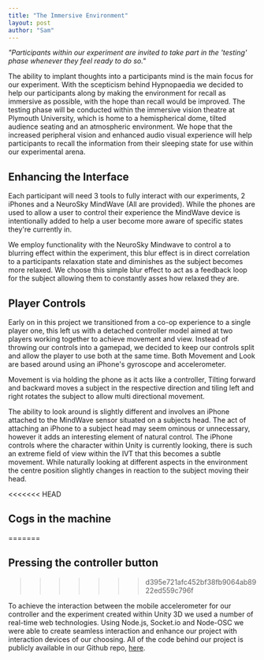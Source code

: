 ```yaml
---
title: "The Immersive Environment"
layout: post
author: "Sam"
---
```


*"Participants within our experiment are invited to take part in the 'testing' phase whenever they feel ready to do so."*

The ability to implant thoughts into a participants mind is the main focus for our experiment. With the scepticism behind Hypnopaedia we decided to help our participants along by making the environment for recall as immersive as possible, with the hope than recall would be improved. The testing phase will be conducted within the immersive vision theatre at Plymouth University, which is home to a hemispherical dome, tilted audience seating and an atmospheric environment. We hope that the increased peripheral vision and enhanced audio visual experience will help participants to recall the information from their sleeping state for use within our experimental arena. 

## Enhancing the Interface

Each participant will need 3 tools to fully interact with our experiments, 2 iPhones and a NeuroSky MindWave (All are provided). While the phones are used to allow a user to control their experience the MindWave device is intentionally added to help a user become more aware of specific states they're currently in.

We employ functionality with the NeuroSky Mindwave to control a to blurring effect within the experiment, this blur effect is in direct correlation to a participants relaxation state and diminishes as the subject becomes more relaxed. We choose this simple blur effect to act as a feedback loop for the subject allowing them to constantly asses how relaxed they are.

## Player Controls

Early on in this project we transitioned from a co-op experience to a single player one, this left us with a detached controller  model aimed at two players working together to achieve movement and view. Instead of throwing our controls into a gamepad, we decided to keep our controls split and allow the player to use both at the same time. Both Movement and Look are based around using an iPhone's gyroscope and accelerometer. 

Movement is via holding the phone as it acts like a controller, Tilting forward and backward moves a subject in the respective direction and tiling left and right rotates the subject to allow multi directional movement.

The ability to look around is slightly different and involves an iPhone attached to the MindWave sensor situated on a subjects head. The act of attaching an iPhone to a subject head may seem ominous or unnecessary, however it adds an interesting element of natural control. The iPhone controls where the character within Unity is currently looking, there is such an extreme field of view within the IVT that this becomes a subtle movement. While naturally looking at different aspects in the environment the centre position slightly changes in reaction to the subject moving their head.

<<<<<<< HEAD
## Cogs in the machine
=======
## Pressing the controller button
>>>>>>> d395e721afc452bf38fb9064ab8922ed559c796f

To achieve the interaction between the mobile accelerometer for our controller and the experiment created within Unity 3D we used a number of real-time web technologies. Using Node.js, Socket.io and Node-OSC we were able to create seamless interaction and enhance our project with interaction devices of our choosing. All of the code behind our project is publicly available in our Github repo, [here](https://github.com/Sambillingham/lucid).
 





